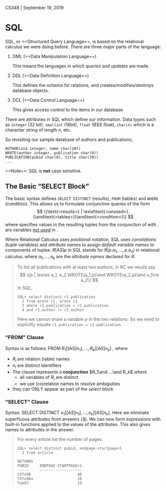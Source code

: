 CS348 | September 19, 2019

# SQL

SQL, or ==Structured Query Language==, is based on the relational calculus we were doing before. There are three major parts of the language:

1. DML (==Data Manipulation Language==)

   This means the languages in which *queries* and *updates* are made.

2. DDL (==Data Definition Language==)

   This defines the *schema* for relations, and creates/modifies/destroys database objects.

3. DCL (==Data Control Language==)

   This gives access control to the items in our database.

There are attributes in SQL which define our information. Data types such as `integer` (32 bit), `smallint` (16bit), `float` (IEEE float), `char(n)` which is a character string of length $n$, etc.

So revisiting our sample database of authors and publications, 

```
AUTHOR(aid integer, name char(20))
WROTE(author integer, publication char(8))
PUBLICATION(pubid char(8), title char(70))
...
```

==Note==: SQL is **not** case sensitive. 

## The Basic “SELECT Block”

The basic syntax defines `SELECT DISTINCT` (results), `FROM` (tables) and `WHERE` (condition). This allows us to formulate conjunctive queries of the form
$$
\{\text{<results>} | \exist\text{<unused>}.(\and\text{<tables>})\and\text{<condition>}\}
$$
where <results> specifies values in the resulting tuples from the conjunction of <tables> with <condition>. <unused> are variables *<u>not used</u>* in <results>. 

Where Relational Calculus uses *positional* notation, SQL uses *correlations* (tuple variables) and *attribute names* to assign *default variable names* to components of tuples: $R[\text{AS}]p$ in SQL stands for $R(p.a_1,...,p.a_n)$ in relational calculus, where $a_1,...,a_k$ are the *attribute names* declared for $R$. 

> To list all publications with at least two authors, in RC we would say 
> $$
> \{p | \exists a_1, a_2.WROTE(a_1,p)\and WROTE(a_2,p)\and a_1\ne a_2\}
> $$
> In SQL,
>
> ```
> SQL> select distinct r1.publication
> 	2 from wrote r1, wrote r2
> 	3 where r1.publication = r2.publication
> 	4 and r1.author != r2.author
> ```
>
> Here we cannot share a variable $p$ in the two <WROTE> relations. So we need to explicitly equate `r1.publication = r2.publication`.

### “FROM” Clause

Syntax is as follows: $\text{FROM } R_1[[\text{AS}]n_1],...,R_k[[AS]n_k]$ , where

- $R_i$ are relation (table) names
- $n_i$ are distinct identifiers
- The clause represents a **conjunction** $R_1\and ...\and R_k$ where
  - all variables of $R_i$ are distinct
  - we use (co)relation names to resolve ambiguities
- they can ONLY appear as part of the *select block*

### “SELECT” Clause

Syntax: $\text{SELECT DISTINCT } e_1[[AS]n_1],...,e_k[[AS]n_k]$. Here we eliminate superfluous attributes from answers ($\exists$). We can now form expressions with built-in functions applied to the values of the attributes. This also gives names to attributes in the answer. 

> For every article list the number of pages
>
> ```
> SQL> select distinct pubid, endpage-startpage+1
> 	2 from article
> 	
> RETURNS
> PUBID     ENDPAGE-STARTPAGE+1
> -----     -------------------
> ChTo98                     40
> ChTo98a                    28
> Tom97                      19
> ```